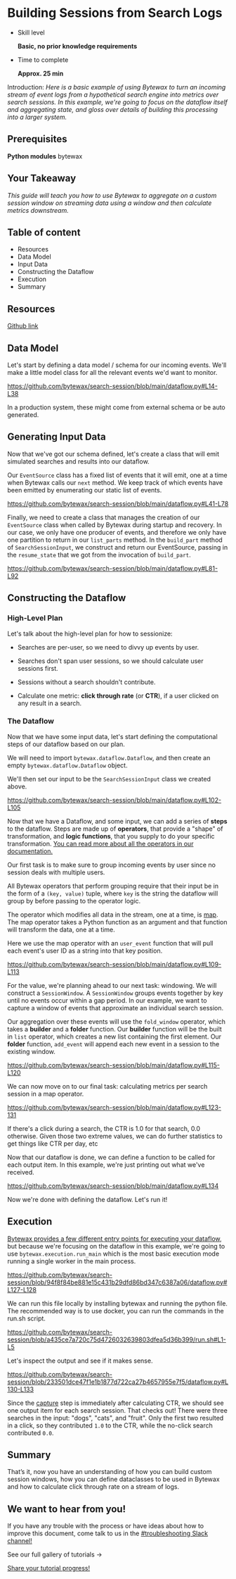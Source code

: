 # Building Sessions from Search Logs

- Skill level
    
    **Basic, no prior knowledge requirements**
    
- Time to complete
    
    **Approx. 25 min**
    

Introduction: *Here is a basic example of using Bytewax to turn an incoming stream of event logs from a hypothetical search engine into metrics over search sessions. In this example, we're going to focus on the dataflow itself and aggregating state, and gloss over details of building this processing into a larger system.*

## ****Prerequisites****

**Python modules**
bytewax

## Your Takeaway

*This guide will teach you how to use Bytewax to aggregate on a custom session window on streaming data using a window and then calculate metrics downstream.*

## Table of content

- Resources
- Data Model
- Input Data
- Constructing the Dataflow
- Execution
- Summary

## Resources

[Github link](https://github.com/bytewax/search-session)

## Data Model

Let's start by defining a data model / schema for our incoming events. We'll make a little model class for all the relevant events we'd want to monitor.

https://github.com/bytewax/search-session/blob/main/dataflow.py#L14-L38

In a production system, these might come from external schema or be auto generated.

## Generating Input Data

Now that we've got our schema defined, let's create a class that will emit simulated searches and results into our dataflow.

Our `EventSource` class has a fixed list of events that it will emit, one at a time when Bytewax calls our `next` method. We keep track of which events have been emitted by enumerating our static list of events.

https://github.com/bytewax/search-session/blob/main/dataflow.py#L41-L78

Finally, we need to create a class that manages the creation of our `EventSource` class when called by Bytewax during startup and recovery. In our case, we only have one producer of events, and therefore we only have one partition to return in our `list_parts` method. In the `build_part` method of `SearchSessionInput`, we construct and return our EventSource, passing in the `resume_state` that we got from the invocation of `build_part`.

https://github.com/bytewax/search-session/blob/main/dataflow.py#L81-L92

## Constructing the Dataflow

### High-Level Plan

Let's talk about the high-level plan for how to sessionize:

- Searches are per-user, so we need to divvy up events by user.

- Searches don't span user sessions, so we should calculate user sessions first.

- Sessions without a search shouldn't contribute.

- Calculate one metric: **click through rate** (or **CTR**), if a user clicked on any result in a search.

### The Dataflow

Now that we have some input data, let's start defining the computational steps of our dataflow based on our plan.

We will need to import `bytewax.dataflow.Dataflow`, and then create an empty `bytewax.dataflow.Dataflow` object.

We'll then set our input to be the `SearchSessionInput` class we created above.

https://github.com/bytewax/search-session/blob/main/dataflow.py#L102-L105

Now that we have a Dataflow, and some input, we can add a series of **steps** to the dataflow. Steps are made up of **operators**, that provide a "shape" of transformation, and **logic functions**, that you supply to do your specific transformation. [You can read more about all the operators in our documentation.](https://www.bytewax.io/docs/getting-started/operators)

Our first task is to make sure to group incoming events by user since no session deals with multiple users.

All Bytewax operators that perform grouping require that their input be in the form of a `(key, value)` tuple, where `key` is the string the dataflow will group by before passing to the operator logic.

The operator which modifies all data in the stream, one at a time, is [map](https://www.bytewax.io/apidocs/bytewax.dataflow#bytewax.dataflow.Dataflow.map). The map operator takes a Python function as an argument and that function will transform the data, one at a time.

Here we use the map operator with an `user_event` function that will pull each event's user ID as a string into that key position.

https://github.com/bytewax/search-session/blob/main/dataflow.py#L109-L113

For the value, we're planning ahead to our next task: windowing. We will construct a `SessionWindow`. A `SessionWindow` groups events together by key until no events occur within a gap period. In our example, we want to capture a window of events that approximate an individual search session.

Our aggregation over these events will use the `fold_window` operator, which takes a **builder** and a **folder** function. Our **builder** function will be the built in `list` operator, which creates a new list containing the first element. Our **folder** function, `add_event` will append each new event in a session to the existing window.

https://github.com/bytewax/search-session/blob/main/dataflow.py#L115-L120

We can now move on to our final task: calculating metrics per search session in a map operator.

https://github.com/bytewax/search-session/blob/main/dataflow.py#L123-131

If there's a click during a search, the CTR is 1.0 for that search, 0.0 otherwise. Given those two extreme values, we can do further statistics to get things like CTR per day, etc

Now that our dataflow is done, we can define a function to be called for each output item. In this example, we're just printing out what we've received.

https://github.com/bytewax/search-session/blob/main/dataflow.py#L134

Now we're done with defining the dataflow. Let's run it!

## Execution

[Bytewax provides a few different entry points for executing your dataflow](https://www.bytewax.io/docs/getting-started/execution), but because we're focusing on the dataflow in this example, we're going to use `bytewax.execution.run_main` which is the most basic execution mode running a single worker in the main process.

https://github.com/bytewax/search-session/blob/94f8f84be881e15c431b29dfd86bd347c6387a06/dataflow.py#L127-L128

We can run this file locally by installing bytewax and running the python file. The recommended way is to use docker, you can run the commands in the run.sh script.

https://github.com/bytewax/search-session/blob/a435ce7a720c75d4726032639803dfea5d36b399/run.sh#L1-L5

Let's inspect the output and see if it makes sense.

https://github.com/bytewax/search-session/blob/233501dce47f1e1b1877d722ca27b4657955e7f5/dataflow.py#L130-L133

Since the [capture](/apidocs#bytewax.Dataflow.capture) step is immediately after calculating CTR, we should see one output item for each search session. That checks out! There were three searches in the input: "dogs", "cats", and "fruit". Only the first two resulted in a click, so they contributed `1.0` to the CTR, while the no-click search contributed `0.0`.

## Summary

That’s it, now you have an understanding of how you can build custom session windows, how you can define dataclasses to be used in Bytewax and how to calculate click through rate on a stream of logs.

## We want to hear from you!

If you have any trouble with the process or have ideas about how to improve this document, come talk to us in the [#troubleshooting Slack channel!](https://join.slack.com/t/bytewaxcommunity/shared_invite/zt-vkos2f6r-_SeT9pF2~n9ArOaeI3ND2w)

See our full gallery of tutorials →

[Share your tutorial progress!](https://twitter.com/intent/tweet?text=I%27m%20mastering%20data%20streaming%20with%20%40bytewax!%20&url=https://bytewax.io/tutorials/&hashtags=Bytewax,Tutorials)
